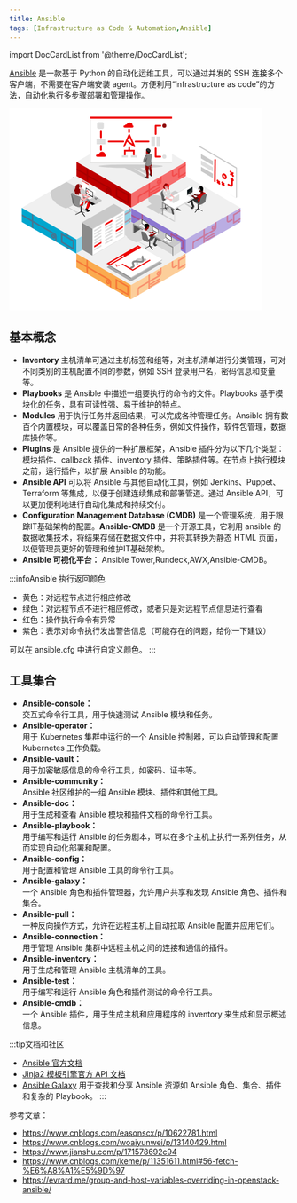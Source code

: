 ```yaml
---
title: Ansible
tags: [Infrastructure as Code & Automation,Ansible]
---
```


import DocCardList from '@theme/DocCardList';

[Ansible](https://github.com/ansible/ansible) 是一款基于 Python 的自动化运维工具，可以通过并发的 SSH 连接多个客户端，不需要在客户端安装 agent。方便利用“infrastructure as code”的方法，自动化执行多步骤部署和管理操作。

![1682902674876](image/README/1682902674876.png)

## 基本概念

- **Inventory** 主机清单可通过主机标签和组等，对主机清单进行分类管理，可对不同类别的主机配置不同的参数，例如 SSH 登录用户名，密码信息和变量等。
- **Playbooks** 是 Ansible 中描述一组要执行的命令的文件。Playbooks 基于模块化的任务，具有可读性强、易于维护的特点。
- **Modules** 用于执行任务并返回结果，可以完成各种管理任务。Ansible 拥有数百个内置模块，可以覆盖日常的各种任务，例如文件操作，软件包管理，数据库操作等。
- **Plugins** 是 Ansible 提供的一种扩展框架，Ansible 插件分为以下几个类型：模块插件、callback 插件、inventory 插件、策略插件等。在节点上执行模块之前，运行插件，以扩展 Ansible 的功能。
- **Ansible API** 可以将 Ansible 与其他自动化工具，例如 Jenkins、Puppet、Terraform 等集成，以便于创建连续集成和部署管道。通过 Ansible API，可以更加便利地进行自动化集成和持续交付。
- **Configuration Management Database (CMDB)** 是一个管理系统，用于跟踪IT基础架构的配置。**Ansible-CMDB** 是一个开源工具，它利用 ansible 的数据收集技术，将结果存储在数据文件中，并将其转换为静态 HTML 页面，以便管理员更好的管理和维护IT基础架构。
- **Ansible 可视化平台：** Ansible Tower,Rundeck,AWX,Ansible-CMDB。

:::infoAnsible 执行返回颜色
- 黄色：对远程节点进行相应修改
- 绿色：对远程节点不进行相应修改，或者只是对远程节点信息进行查看
- 红色：操作执行命令有异常
- 紫色：表示对命令执行发出警告信息（可能存在的问题，给你一下建议）

可以在 ansible.cfg 中进行自定义颜色。
:::

## 工具集合
- **Ansible-console：**  
  交互式命令行工具，用于快速测试 Ansible 模块和任务。
- **Ansible-operator：**  
  用于 Kubernetes 集群中运行的一个 Ansible 控制器，可以自动管理和配置 Kubernetes 工作负载。
- **Ansible-vault：**  
  用于加密敏感信息的命令行工具，如密码、证书等。
- **Ansible-community：**  
  Ansible 社区维护的一组 Ansible 模块、插件和其他工具。
- **Ansible-doc：**  
  用于生成和查看 Ansible 模块和插件文档的命令行工具。
- **Ansible-playbook：**  
  用于编写和运行 Ansible 的任务剧本，可以在多个主机上执行一系列任务，从而实现自动化部署和配置。
- **Ansible-config：**  
  用于配置和管理 Ansible 工具的命令行工具。
- **Ansible-galaxy：**  
  一个 Ansible 角色和插件管理器，允许用户共享和发现 Ansible 角色、插件和集合。
- **Ansible-pull：**  
  一种反向操作方式，允许在远程主机上自动拉取 Ansible 配置并应用它们。
- **Ansible-connection：**  
  用于管理 Ansible 集群中远程主机之间的连接和通信的插件。
- **Ansible-inventory：**  
  用于生成和管理 Ansible 主机清单的工具。
- **Ansible-test：**  
  用于编写和运行 Ansible 角色和插件测试的命令行工具。
- **Ansible-cmdb：**  
  一个 Ansible 插件，用于生成主机和应用程序的 inventory 来生成和显示概述信息。

:::tip文档和社区
- [Ansible 官方文档](https://docs.ansible.com/ansible/latest/)
- [Jinja2 模板引擎官方 API 文档](https://jinja.palletsprojects.com/en/3.1.x/api/#basics)
- [Ansible Galaxy](https://galaxy.ansible.com/) 用于查找和分享 Ansible 资源如 Ansible 角色、集合、插件和复杂的 Playbook。
:::

<DocCardList />

参考文章：
- https://www.cnblogs.com/easonscx/p/10622781.html
- https://www.cnblogs.com/woaiyunwei/p/13140429.html
- https://www.jianshu.com/p/171578692c94
- https://www.cnblogs.com/keme/p/11351611.html#56-fetch-%E6%A8%A1%E5%9D%97
- https://evrard.me/group-and-host-variables-overriding-in-openstack-ansible/